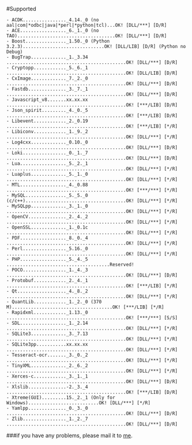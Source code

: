 #Supported

    - ACDK................_4.14._0 (no aal|com|*odbc|java|*perl|*python|tcl)...OK! [DLL/***] [D/R]  
    - ACE................._6._1._0 (no TAO)....................................OK! [DLL/***] [D/R]  
    - Boost..............._1.50._0 (Python 3.2.3)..............................OK! [DLL/LIB] [D/R] (Python no Debug)  
    - BugTrap............._1._3.34 ............................................OK! [DLL/***] [D/R]  
    - Cryptopp............_5._6._1 ............................................OK! [DLL/LIB] [D/R]  
    - CxImage............._7._2._0 ............................................OK! [DLL/***] [D/R]  
    - Fastdb.............._3._7._1 ............................................OK! [DLL/***] [D/R]  
    - Javascript_v8.......xx.xx.xx ............................................OK! [***/LIB] [D/R]  
    - Json_spirit........._4._0._5 ............................................OK! [***/LIB] [D/R]  
    - Libevent............_2._0.19 ............................................OK! [***/LIB] [*/R]  
    - Libiconv............_1._9._2 ............................................OK! [DLL/***] [*/R]  
    - Log4cxx............._0.10._0 ............................................OK! [DLL/***] [D/R]  
    - Loki................_0._1._7 ............................................OK! [DLL/***] [D/R]  
    - Lua................._5._2._1 ............................................OK! [DLL/***] [*/R]  
    - Luaplus............._5._1._0 ............................................OK! [DLL/***] [*/R]  
    - MTL................._4._0.88 ............................................OK! [***/***] [*/R]  
    - MySQL..............._5._5._0 (c/c++).....................................OK! [DLL/***] [*/R]  
    - MySQLpp............._3._1._0 ............................................OK! [DLL/***] [*/R]  
    - OpenCV.............._2._4._2 ............................................OK! [DLL/***] [*/R]   
    - OpenSSL............._1._0.1c ............................................OK! [DLL/***] [*/R]   
    - PDF................._8._0._4 ............................................OK! [DLL/***] [*/R]  
    - Perl................_5.16._0 ............................................OK! [DLL/***] [*/R]  
    - PHP................._5._4._5 ......................................Reserved!  
    - POCO................_1._4._3 ............................................OK! [DLL/***] [D/R]  
    - Protobuf............_2._4._1 ............................................OK! [***/LIB] [*/R]  
    - Qt.................._4._8._2 ............................................OK! [DLL/***] [*/R]  
    - QuantLib............_1._2._0 (370 M).....................................OK! [***/LIB] [*/R]  
    - Rapidxml............_1.13._0 ............................................OK! [***/***] [S/S]  
    - SDL................._1._2.14 ............................................OK! [DLL/***] [*/R]  
    - SQLite3............._3._7.13 ............................................OK! [DLL/***] [*/R]  
    - SQLite3pp...........xx.xx.xx ............................................OK! [DLL/***] [*/R]  
    - Tesseract-ocr......._3._0._2 ............................................OK! [DLL/***] [*/R]  
    - TinyXML............._2._6._2 ............................................OK! [DLL/***] [*/R]  
    - Xerces-c............_3._1._1 ............................................OK! [DLL/***] [D/R]  
    - Xlslib..............-2._3._4 ............................................OK! [***/LIB] [D/R]  
    - Xtreme(GUI).........15._2._1 (Only for Windows)..........................OK! [DLL/***] [*/R]  
    - Yamlpp.............._0._3._0 ............................................OK! [DLL/***] [D/R]  
    - Zlib................_1._2._7 ............................................OK! [DLL/***] [D/R]   

###if you have any problems, please mail it to [me](mailto:wisbyme@gmail.com).  
